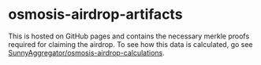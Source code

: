 # osmosis-airdrop-artifacts

This is hosted on GitHub pages and contains the necessary merkle proofs required for claiming the airdrop. To see how this data is calculated, go see [SunnyAggregator/osmosis-airdrop-calculations](https://github.com/SunnyAggregator/osmosis-airdrop-calculations).
